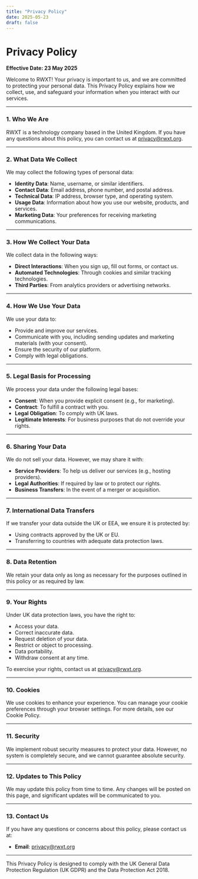 ```yaml
---
title: "Privacy Policy"
date: 2025-05-23
draft: false
---
```


# Privacy Policy

**Effective Date: 23 May 2025**

Welcome to RWXT! Your privacy is important to us, and we are committed to protecting your personal data. This Privacy Policy explains how we collect, use, and safeguard your information when you interact with our services.

---

### **1. Who We Are**

RWXT is a technology company based in the United Kingdom. If you have any questions about this policy, you can contact us at privacy@rwxt.org.

---

### **2. What Data We Collect**

We may collect the following types of personal data:

- **Identity Data**: Name, username, or similar identifiers.
- **Contact Data**: Email address, phone number, and postal address.
- **Technical Data**: IP address, browser type, and operating system.
- **Usage Data**: Information about how you use our website, products, and services.
- **Marketing Data**: Your preferences for receiving marketing communications.

---

### **3. How We Collect Your Data**

We collect data in the following ways:

- **Direct Interactions**: When you sign up, fill out forms, or contact us.
- **Automated Technologies**: Through cookies and similar tracking technologies.
- **Third Parties**: From analytics providers or advertising networks.

---

### **4. How We Use Your Data**

We use your data to:

- Provide and improve our services.
- Communicate with you, including sending updates and marketing materials (with your consent).
- Ensure the security of our platform.
- Comply with legal obligations.

---

### **5. Legal Basis for Processing**

We process your data under the following legal bases:

- **Consent**: When you provide explicit consent (e.g., for marketing).
- **Contract**: To fulfill a contract with you.
- **Legal Obligation**: To comply with UK laws.
- **Legitimate Interests**: For business purposes that do not override your rights.

---

### **6. Sharing Your Data**

We do not sell your data. However, we may share it with:

- **Service Providers**: To help us deliver our services (e.g., hosting providers).
- **Legal Authorities**: If required by law or to protect our rights.
- **Business Transfers**: In the event of a merger or acquisition.

---

### **7. International Data Transfers**

If we transfer your data outside the UK or EEA, we ensure it is protected by:

- Using contracts approved by the UK or EU.
- Transferring to countries with adequate data protection laws.

---

### **8. Data Retention**

We retain your data only as long as necessary for the purposes outlined in this policy or as required by law.

---

### **9. Your Rights**

Under UK data protection laws, you have the right to:

- Access your data.
- Correct inaccurate data.
- Request deletion of your data.
- Restrict or object to processing.
- Data portability.
- Withdraw consent at any time.

To exercise your rights, contact us at privacy@rwxt.org.

---

### **10. Cookies**

We use cookies to enhance your experience. You can manage your cookie preferences through your browser settings. For more details, see our Cookie Policy.

---

### **11. Security**

We implement robust security measures to protect your data. However, no system is completely secure, and we cannot guarantee absolute security.

---

### **12. Updates to This Policy**

We may update this policy from time to time. Any changes will be posted on this page, and significant updates will be communicated to you.

---

### **13. Contact Us**

If you have any questions or concerns about this policy, please contact us at:

- **Email**: privacy@rwxt.org

---

This Privacy Policy is designed to comply with the UK General Data Protection Regulation (UK GDPR) and the Data Protection Act 2018.
